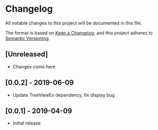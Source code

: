 # Changelog
All notable changes to this project will be documented in this file.

The format is based on [Keep a Changelog](https://keepachangelog.com/en/1.0.0/),
and this project adheres to [Semantic Versioning](https://semver.org/spec/v2.0.0.html).

## [Unreleased]
- Changes come here

## [0.0.2] - 2019-06-09
- Update TreeViewEx dependency, fix display bug

## [0.0.1] - 2019-04-09
- Initial release
